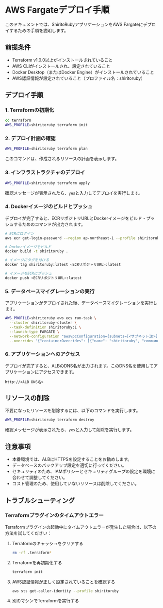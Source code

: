 # AWS Fargateデプロイ手順

このドキュメントでは、ShiritoRubyアプリケーションをAWS Fargateにデプロイするための手順を説明します。

## 前提条件

- Terraform v1.0.0以上がインストールされていること
- AWS CLIがインストールされ、設定されていること
- Docker Desktop（またはDocker Engine）がインストールされていること
- AWS認証情報が設定されていること（プロファイル名：shiritoruby）

## デプロイ手順

### 1. Terraformの初期化

```bash
cd terraform
AWS_PROFILE=shiritoruby terraform init
```

### 2. デプロイ計画の確認

```bash
AWS_PROFILE=shiritoruby terraform plan
```

このコマンドは、作成されるリソースの計画を表示します。

### 3. インフラストラクチャのデプロイ

```bash
AWS_PROFILE=shiritoruby terraform apply
```

確認メッセージが表示されたら、`yes`と入力してデプロイを実行します。

### 4. Dockerイメージのビルドとプッシュ

デプロイが完了すると、ECRリポジトリURLとDockerイメージをビルド・プッシュするためのコマンドが出力されます。

```bash
# ECRにログイン
aws ecr get-login-password --region ap-northeast-1 --profile shiritoruby | docker login --username AWS --password-stdin <ECRリポジトリURL>

# Dockerイメージをビルド
docker build -t shiritoruby .

# イメージにタグを付ける
docker tag shiritoruby:latest <ECRリポジトリURL>:latest

# イメージをECRにプッシュ
docker push <ECRリポジトリURL>:latest
```

### 5. データベースマイグレーションの実行

アプリケーションがデプロイされた後、データベースマイグレーションを実行します。

```bash
AWS_PROFILE=shiritoruby aws ecs run-task \
  --cluster shiritoruby-cluster \
  --task-definition shiritoruby:1 \
  --launch-type FARGATE \
  --network-configuration "awsvpcConfiguration={subnets=[<サブネットID>],securityGroups=[<セキュリティグループID>],assignPublicIp=ENABLED}" \
  --overrides '{"containerOverrides": [{"name": "shiritoruby", "command": ["./bin/rails", "db:migrate"]}]}'
```

### 6. アプリケーションへのアクセス

デプロイが完了すると、ALBのDNS名が出力されます。このDNS名を使用してアプリケーションにアクセスできます。

```
http://<ALB DNS名>
```

## リソースの削除

不要になったリソースを削除するには、以下のコマンドを実行します。

```bash
AWS_PROFILE=shiritoruby terraform destroy
```

確認メッセージが表示されたら、`yes`と入力して削除を実行します。

## 注意事項

- 本番環境では、ALBにHTTPSを設定することをお勧めします。
- データベースのバックアップ設定を適切に行ってください。
- セキュリティのため、IAMポリシーとセキュリティグループの設定を環境に合わせて調整してください。
- コスト管理のため、使用していないリソースは削除してください。

## トラブルシューティング

### Terraformプラグインのタイムアウトエラー

Terraformプラグインの起動中にタイムアウトエラーが発生した場合は、以下の方法を試してください：

1. Terraformのキャッシュをクリアする
   ```bash
   rm -rf .terraform*
   ```

2. Terraformを再初期化する
   ```bash
   terraform init
   ```

3. AWS認証情報が正しく設定されていることを確認する
   ```bash
   aws sts get-caller-identity --profile shiritoruby
   ```

4. 別のマシンでTerraformを実行する